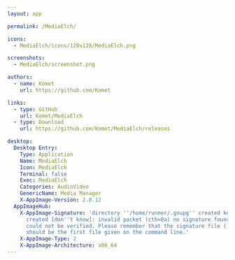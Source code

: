 ```yaml
---
layout: app

permalink: /MediaElch/

icons:
  - MediaElch/icons/128x128/MediaElch.png

screenshots:
  - MediaElch/screenshot.png

authors:
  - name: Komet
    url: https://github.com/Komet

links:
  - type: GitHub
    url: Komet/MediaElch
  - type: Download
    url: https://github.com/Komet/MediaElch/releases

desktop:
  Desktop Entry:
    Type: Application
    Name: MediaElch
    Icon: MediaElch
    Terminal: false
    Exec: MediaElch
    Categories: AudioVideo
    GenericName: Media Manager
    X-AppImage-Version: 2.8.12
  AppImageHub:
    X-AppImage-Signature: 'directory ''/home/runner/.gnupg'' created keybox ''/home/runner/.gnupg/pubring.kbx''
      created [don''t know]: invalid packet (ctb=0a) no signature found the signature
      could not be verified. Please remember that the signature file (.sig or .asc)
      should be the first file given on the command line.'
    X-AppImage-Type: 2
    X-AppImage-Architecture: x86_64
---
```

